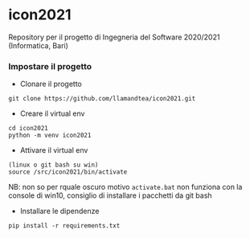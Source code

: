 # icon2021
Repository per il progetto di Ingegneria del Software 2020/2021 (Informatica, Bari)

### Impostare il progetto

- Clonare il progetto
```
git clone https://github.com/llamandtea/icon2021.git
```

- Creare il virtual env
```
cd icon2021
python -m venv icon2021
```

- Attivare il virtual env
```
(linux o git bash su win)
source /src/icon2021/bin/activate
```
NB: non so per rquale oscuro motivo `activate.bat` non funziona con la console di win10, consiglio di installare i pacchetti da git bash


- Installare le dipendenze
```
pip install -r requirements.txt
```
